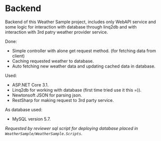 # Backend

Backend of this Weather Sample project, includes only WebAPI service and some logic for interaction with database through linq2db and with interaction with 3rd patry weather provider service.

Done:
- Simple controller with alone get request method. (for fetching data from client)
- Caching requested weather to database.
- Auto fetching new weather data and updating cached data in database.

Used:
- ASP.NET Core 3.1.
- Linq2db for working with database (first time tried use it this =)).
- Newtonsoft JSON for parsing json.
- RestSharp for making request to 3rd party service.

As database used:
- MySQL version 5.7.

*Requested by reviewer sql script for deploying database placed in `WeatherSample/WeatherSample.Scripts`*.
